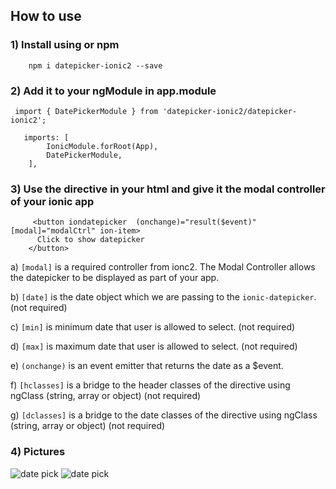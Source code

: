 ## How to use ###

### 1) Install using or npm ###

```
    npm i datepicker-ionic2 --save
```

### 2) Add it to your ngModule in app.module ###

```
 import { DatePickerModule } from 'datepicker-ionic2/datepicker-ionic2';
```
```
   imports: [
        IonicModule.forRoot(App),
        DatePickerModule,
    ],
```
### 3) Use the directive in your html and give it the modal controller of your ionic app ###
```
	 <button iondatepicker  (onchange)="result($event)" [modal]="modalCtrl" ion-item>
      Click to show datepicker
    </button>
```

a) `[modal]` is a required controller from ionc2. The Modal Controller allows the datepicker to be displayed as part of your app.

b) `[date]` is the date object which we are passing to the `ionic-datepicker`. (not required)

c) `[min]` is minimum date that user is allowed to select.  (not required)

d) `[max]` is maximum date that user is allowed to select.  (not required)

e) `(onchange)` is an event emitter that returns the date as a $event.

f) `[hclasses]` is a bridge to the header classes of the directive using ngClass (string, array or object)  (not required)

g) `[dclasses]` is a bridge to the date classes of the directive using ngClass (string, array or object)  (not required)

### 4) Pictures ###

![date pick](https://i.gyazo.com/ffb3e4868567c92de9aac456eaf6b9a3.png)
![date pick](https://i.gyazo.com/a0d56b1238c239187878e8a1c7c57e24.png)

